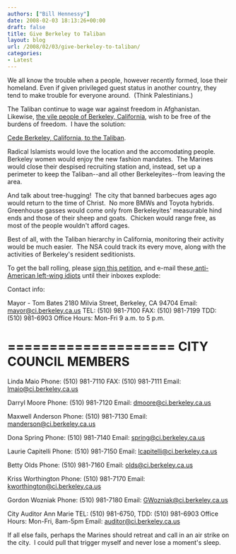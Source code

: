 ```yaml
---
authors: ["Bill Hennessy"]
date: 2008-02-03 18:13:26+00:00
draft: false
title: Give Berkeley to Taliban
layout: blog
url: /2008/02/03/give-berkeley-to-taliban/
categories:
- Latest
---
```


We all know the trouble when a people, however recently formed, lose their homeland. Even if given privileged guest status in another country, they tend to make trouble for everyone around.  (Think Palestinians.)

The Taliban continue to wage war against freedom in Afghanistan.  Likewise, [the vile people of Berkeley, California](https://michellemalkin.com/2008/02/01/talk-back-to-berkeley-sign-the-petition/), wish to be free of the burdens of freedom.  I have the solution:

[Cede Berkeley, California, to the Taliban](https://gatewaypundit.blogspot.com/2008/02/berkeley-protesters-chain-themselves-to.html).

Radical Islamists would love the location and the accomodating people.  Berkeley women would enjoy the new fashion mandates.  The Marines would close their despised recruiting station and, instead, set up a perimeter to keep the Taliban--and all other Berkeleyites--from leaving the area.

And talk about tree-hugging!  The city that banned barbecues ages ago would return to the time of Christ.  No more BMWs and Toyota hybrids.  Greenhouse gasses would come only from Berkeleyites' measurable hind ends and those of their sheep and goats.  Chicken would range free, as most of the people wouldn't afford cages.

Best of all, with the Taliban hierarchy in California, monitoring their activity would be much easier.  The NSA could track its every move, along with the activities of Berkeley's resident seditionists.

To get the ball rolling, please [sign this petition](https://www.moveamericaforward.com/), and e-mail these[ anti-American left-wing idiots](https://www.blackfive.net/main/2008/02/is-there-a-way.html) until their inboxes explode:

Contact info:

Mayor - Tom Bates
2180 Milvia Street, Berkeley, CA 94704
Email: mayor@ci.berkeley.ca.us
TEL: (510) 981-7100
FAX: (510) 981-7199
TDD: (510) 981-6903
Office Hours: Mon-Fri 9 a.m. to 5 p.m.

====================
CITY COUNCIL MEMBERS
====================
Linda Maio
Phone: (510) 981-7110
FAX: (510) 981-7111
Email: lmaio@ci.berkeley.ca.us

Darryl Moore
Phone: (510) 981-7120
Email: dmoore@ci.berkeley.ca.us

Maxwell Anderson
Phone: (510) 981-7130
Email: manderson@ci.berkeley.ca.us

Dona Spring
Phone: (510) 981-7140
Email: spring@ci.berkeley.ca.us

Laurie Capitelli
Phone: (510) 981-7150
Email: lcapitelli@ci.berkeley.ca.us

Betty Olds
Phone: (510) 981-7160
Email: olds@ci.berkeley.ca.us

Kriss Worthington
Phone: (510) 981-7170
Email: kworthington@ci.berkeley.ca.us

Gordon Wozniak
Phone: (510) 981-7180
Email: GWozniak@ci.berkeley.ca.us

City Auditor
Ann Marie
TEL: (510) 981-6750, TDD: (510) 981-6903
Office Hours: Mon-Fri, 8am-5pm
Email: auditor@ci.berkeley.ca.us

If all else fails, perhaps the Marines should retreat and call in an air strike on the city.  I could pull that trigger myself and never lose a moment's sleep.
